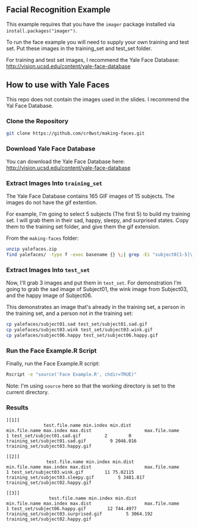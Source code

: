 ## Facial Recognition Example
This example requires that you have the `imager` package installed via `install.packages("imager")`.

To run the face example you will need to supply your own training and test set. Put these images in the training_set and test_set folder.

For training and test set images, I recommend the Yale Face Database: http://vision.ucsd.edu/content/yale-face-database

## How to use with Yale Faces

This repo does not contain the images used in the slides. I recommend the Yal Face Database.

### Clone the Repository

```sh
git clone https://github.com/cr0wst/making-faces.git
```

### Download Yale Face Database

You can download the Yale Face Database here: http://vision.ucsd.edu/content/yale-face-database

### Extract Images Into `training_set`

The Yale Face Database contains 165 GIF images of 15 subjects. The images do not have the gif extention.

For example, I'm going to select 5 subjects (The first 5) to build my training set. I will grab them in their sad, happy, sleepy, and surprised states. Copy them to the training set folder, and give them the gif extension.

From the `making-faces` folder:
```sh
unzip yalefaces.zip
find yalefaces/ -type f -exec basename {} \;| grep -Ei "subject0[1-5]\.(sad|happy|sleepy|surprised)" | xargs -I F cp yalefaces/F training_set/"F".gif
```

### Extract Images Into `test_set`

Now, I'll grab 3 images and put them in `test_set`. For demonstration I'm going to grab the sad image of Subject01, the wink image from Subject03, and the happy image of Subject06.

This demonstrates an image that's already in the training set, a person in the training set, and a person not in the training set:

```sh
cp yalefaces/subject01.sad test_set/subject01.sad.gif
cp yalefaces/subject03.wink test_set/subject03.wink.gif
cp yalefaces/subject06.happy test_set/subject06.happy.gif
```

### Run the Face Example.R Script

Finally, run the Face Example.R script:

```sh
Rscript -e "source('Face Example.R', chdir=TRUE)"
```

Note: I'm using `source` here so that the working directory is set to the current directory.

### Results

```
[[1]]
              test.file.name min.index min.dist                  min.file.name max.index max.dist                    max.file.name
1 test_set/subject01.sad.gif         2        0 training_set/subject01.sad.gif         9 2046.016 training_set/subject03.happy.gif

[[2]]
               test.file.name min.index min.dist                     min.file.name max.index max.dist                    max.file.name
1 test_set/subject03.wink.gif        11 75.02115 training_set/subject03.sleepy.gif         5 3481.817 training_set/subject02.happy.gif

[[3]]
                test.file.name min.index min.dist                        min.file.name max.index max.dist                    max.file.name
1 test_set/subject06.happy.gif        12 744.4977 training_set/subject03.surprised.gif         5 3064.192 training_set/subject02.happy.gif
```
